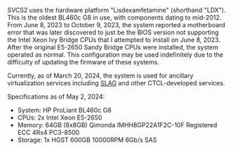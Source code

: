 SVCS2 uses the hardware platform "Lisdexamfetamine" (shorthand "LDX"). This is the oldest BL460c G8 in use, with components dating to mid-2012. From June 8, 2023 to October 9, 2023, the system reported a motherboard error that was later discovered to just be the BIOS version not supporting the Intel Xeon Ivy Bridge CPUs that I attempted to install on June 8, 2023. After the original E5-2650 Sandy Bridge CPUs were installed, the system operated as normal. This configuration may be used indefinitely due to the difficulty of updating the firmware of these systems.

Currently, as of March 20, 2024, the system is used for ancillary virtualization services including [SLAG](../slag/) and other CTCL-developed services.

Specifications as of May 2, 2024:

- System: HP ProLiant BL460c G8
- CPUs: 2x Intel Xeon E5-2650
- Memory: 64GB (8x8GB) Qimonda IMHH8GP22A1F2C-10F Registered ECC 4Rx4 PC3-8500
- Storage: 1x HGST 600GB 10000RPM 6Gb/s SAS
